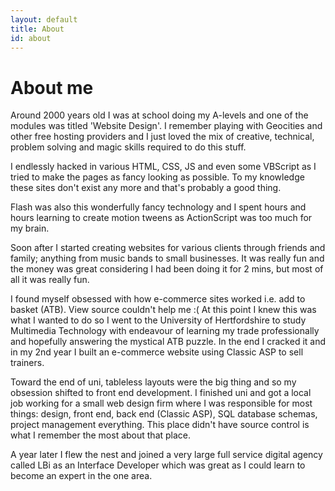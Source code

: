 ```yaml
---
layout: default
title: About
id: about
---
```


# About me

Around 2000 years old I was at school doing my A-levels and one of the modules was titled 'Website Design'. I remember playing with Geocities and other free hosting providers and I just loved the mix of creative, technical, problem solving and magic skills required to do this stuff.

I endlessly hacked in various HTML, CSS, JS and even some VBScript as I tried to make the pages as fancy looking as possible. To my knowledge these sites don't exist any more and that's probably a good thing.

Flash was also this wonderfully fancy technology and I spent hours and hours learning to create motion tweens as ActionScript was too much for my brain.

Soon after I started creating websites for various clients through friends and family; anything from music bands to small businesses. It was really fun and the money was great considering I had been doing it for 2 mins, but most of all it was really fun.

I found myself obsessed with how e-commerce sites worked i.e. add to basket (ATB). View source couldn't help me :( At this point I knew this was what I wanted to do so I went to the University of Hertfordshire to study Multimedia Technology with endeavour of learning my trade professionally and hopefully answering the mystical ATB puzzle. In the end I cracked it and in my 2nd year I built an e-commerce website using Classic ASP to sell trainers.

Toward the end of uni, tableless layouts were the big thing and so my obsession shifted to front end development. I finished uni and got a local job working for a small web design firm where I was responsible for most things: design, front end, back end (Classic ASP), SQL database schemas, project management everything. This place didn't have source control is what I remember the most about that place.

A year later I flew the nest and joined a very large full service digital agency called LBi as an Interface Developer which was great as I could learn to become an expert in the one area.

<!-- a b c
I am highly experienced in HTML, CSS and various ECMAScript implementations found in the browser and I will be sharing my experience and knowledge through various [articles](/articles/).

Oh and of course these bits are required... [Github](http://www.github.com/adamsilver/), [LinkedIn](http://uk.linkedin.com/in/adambsilver/) and [Twitter](http://www.twitter.com/adambsilver).
-->